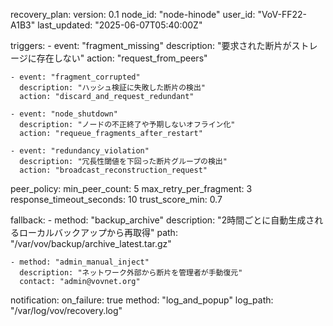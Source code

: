 recovery_plan:
  version: 0.1
  node_id: "node-hinode"
  user_id: "VoV-FF22-A1B3"
  last_updated: "2025-06-07T05:40:00Z"

  triggers:
    - event: "fragment_missing"
      description: "要求された断片がストレージに存在しない"
      action: "request_from_peers"

    - event: "fragment_corrupted"
      description: "ハッシュ検証に失敗した断片の検出"
      action: "discard_and_request_redundant"

    - event: "node_shutdown"
      description: "ノードの不正終了や予期しないオフライン化"
      action: "requeue_fragments_after_restart"

    - event: "redundancy_violation"
      description: "冗長性閾値を下回った断片グループの検出"
      action: "broadcast_reconstruction_request"

  peer_policy:
    min_peer_count: 5
    max_retry_per_fragment: 3
    response_timeout_seconds: 10
    trust_score_min: 0.7

  fallback:
    - method: "backup_archive"
      description: "2時間ごとに自動生成されるローカルバックアップから再取得"
      path: "/var/vov/backup/archive_latest.tar.gz"

    - method: "admin_manual_inject"
      description: "ネットワーク外部から断片を管理者が手動復元"
      contact: "admin@vovnet.org"

  notification:
    on_failure: true
    method: "log_and_popup"
    log_path: "/var/log/vov/recovery.log"

